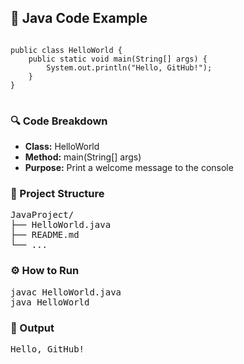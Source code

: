 <h2>📘 Java Code Example</h2>

<pre>
<code>
public class HelloWorld {
    public static void main(String[] args) {
        System.out.println("Hello, GitHub!");
    }
}
</code>
</pre>

<h3>🔍 Code Breakdown</h3>
<ul>
  <li><strong>Class:</strong> HelloWorld</li>
  <li><strong>Method:</strong> main(String[] args)</li>
  <li><strong>Purpose:</strong> Print a welcome message to the console</li>
</ul>

<h3>📁 Project Structure</h3>
<pre>
JavaProject/
├── HelloWorld.java
├── README.md
└── ...
</pre>

<h3>⚙️ How to Run</h3>
<pre>
javac HelloWorld.java
java HelloWorld
</pre>

<h3>📝 Output</h3>
<pre>
Hello, GitHub!
</pre>

